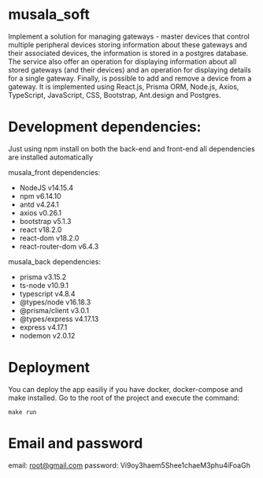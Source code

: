 # musala_soft

Implement a solution for managing gateways - master devices that control multiple peripheral devices storing information about these gateways and their associated devices, the information is stored in a postgres database. The service also offer an operation for displaying information about all stored gateways (and their devices) and an operation for displaying details for a single gateway. Finally, is possible to add and remove a device from a gateway. It is implemented using React.js, Prisma ORM, Node.js, Axios, TypeScript, JavaScript, CSS, Bootstrap, Ant.design and Postgres.

# Development dependencies:

Just using npm install on both the back-end and front-end all dependencies are installed automatically

musala_front dependencies:

- NodeJS v14.15.4
- npm v6.14.10
- antd v4.24.1
- axios v0.26.1
- bootstrap v5.1.3
- react v18.2.0
- react-dom v18.2.0
- react-router-dom v6.4.3

musala_back dependencies:

- prisma v3.15.2
- ts-node v10.9.1
- typescript v4.8.4
- @types/node v16.18.3
- @prisma/client v3.0.1
- @types/express v4.17.13
- express v4.17.1
- nodemon v2.0.12

# Deployment

You can deploy the app easiliy if you have docker, docker-compose and make installed. Go to the root of the project and execute the command:

`make run`

# Email and password
email: root@gmail.com
password: Vi9oy3haem5Shee1chaeM3phu4iFoaGh